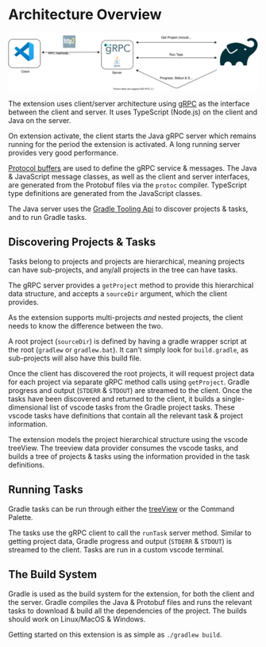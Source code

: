 # Architecture Overview

<img src="images/gradle-tasks-architecture.svg" />

The extension uses client/server architecture using [gRPC](https://grpc.io/) as the interface between the client and server. It uses TypeScript (Node.js) on the client and Java on the server.

On extension activate, the client starts the Java gRPC server which remains running for the period the extension is activated. A long running server provides very good performance.

[Protocol buffers](https://developers.google.com/protocol-buffers) are used to define the gRPC service & messages. The Java & JavaScript message classes, as well as the client and server interfaces, are generated from the Protobuf files via the `protoc` compiler. TypeScript type definitions are generated from the JavaScript classes.

The Java server uses the [Gradle Tooling Api](https://docs.gradle.org/current/userguide/third_party_integration.html#embedding) to discover projects & tasks, and to run Gradle tasks.

## Discovering Projects & Tasks

Tasks belong to projects and projects are hierarchical, meaning projects can have sub-projects, and any/all projects in the tree can have tasks.

The gRPC server provides a `getProject` method to provide this hierarchical data structure, and accepts a `sourceDir` argument, which the client provides.

As the extension supports multi-projects _and_ nested projects, the client needs to know the difference between the two.

A root project (`sourceDir`) is defined by having a gradle wrapper script at the root (`gradlew` or `gradlew.bat`). It can't simply look for `build.gradle`, as sub-projects will also have this build file.

Once the client has discovered the root projects, it will request project data for each project via separate gRPC method calls using `getProject`. Gradle progress and output (`STDERR` & `STDOUT`) are streamed to the client. Once the tasks have been discovered and returned to the client, it builds a single-dimensional list of vscode tasks from the Gradle project tasks. These vscode tasks have definitions that contain all the relevant task & project information.

The extension models the project hierarchical structure using the vscode treeView. The treeview data provider consumes the vscode tasks, and builds a tree of projects & tasks using the information provided in the task definitions.

## Running Tasks

Gradle tasks can be run through either the [treeView](https://code.visualstudio.com/api/extension-guides/tree-view) or the Command Palette.

The tasks use the gRPC client to call the `runTask` server method. Similar to getting project data, Gradle progress and output (`STDERR` & `STDOUT`) is streamed to the client. Tasks are run in a custom vscode terminal.

## The Build System

Gradle is used as the build system for the extension, for both the client and the server. Gradle compiles the Java & Protobuf files and runs the relevant tasks to download & build all the dependencies of the project. The builds should work on Linux/MacOS & Windows.

Getting started on this extension is as simple as `./gradlew build`.

